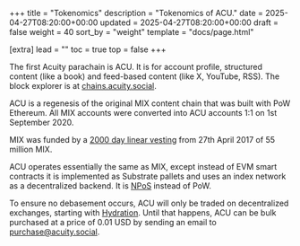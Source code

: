 +++
title = "Tokenomics"
description = "Tokenomics of ACU."
date = 2025-04-27T08:20:00+00:00
updated = 2025-04-27T08:20:00+00:00
draft = false
weight = 40
sort_by = "weight"
template = "docs/page.html"

[extra]
lead = ""
toc = true
top = false
+++

The first Acuity parachain is ACU. It is for account profile, structured content (like a book) and feed-based content (like X, YouTube, RSS). The block explorer is at <a href="https://chains.acuity.social/">chains.acuity.social</a>.

ACU is a regenesis of the original MIX content chain that was built with PoW Ethereum. All MIX accounts were converted into ACU accounts 1:1 on 1st September 2020.

MIX was funded by a [2000 day linear vesting](https://docs.mix-blockchain.org/en/latest/issuance.html) from 27th April 2017 of 55 million MIX.

ACU operates essentially the same as MIX, except instead of EVM smart contracts it is implemented as Substrate pallets and uses an index network as a decentralized backend. It is [NPoS](https://docs.polkadot.com/polkadot-protocol/architecture/polkadot-chain/pos-consensus/#) instead of PoW.

To ensure no debasement occurs, ACU will only be traded on decentralized exchanges, starting with [Hydration](https://hydration.net/). Until that happens, ACU can be bulk purchased at a price of 0.01 USD by sending an email to <a href="mailto:purchase@acuity.social?subject=Purchase%20ACU">purchase@acuity.social</a>.
